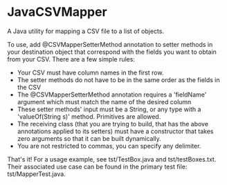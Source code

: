 JavaCSVMapper
=============

A Java utility for mapping a CSV file to a list of objects.

To use, add @CSVMapperSetterMethod annotation to setter methods in your destination object that correspond 
with the fields you want to obtain from your CSV.  There are a few simple rules:  

* Your CSV must have column names in the first row.  
* The setter methods do not have to be in the same order as the fields in the CSV
* The @CSVMapperSetterMethod annotation requires a 'fieldName' argument which must match the name of the desired column
* These setter methods' input must be a String, or any type with a 'valueOf(String s)' method.  Primitives are allowed.
* The receiving class (that you are trying to build, that has the above annotations applied to its setters) must have a constructor that takes zero arguments so that it can be built dynamically.
* You are not restricted to commas, you can specify any delimiter.

That's it!  For a usage example, see tst/TestBox.java and tst/testBoxes.txt.  Their associated use case can be found in the primary test file: tst/MapperTest.java.
